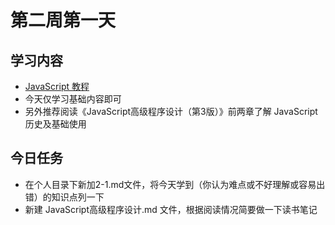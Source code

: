 # 第二周第一天
## 学习内容
* [JavaScript 教程](http://www.runoob.com/js/js-tutorial.html)
* 今天仅学习基础内容即可
* 另外推荐阅读《JavaScript高级程序设计（第3版）》前两章了解 JavaScript 历史及基础使用

## 今日任务
* 在个人目录下新加2-1.md文件，将今天学到（你认为难点或不好理解或容易出错）的知识点列一下
* 新建 JavaScript高级程序设计.md 文件，根据阅读情况简要做一下读书笔记